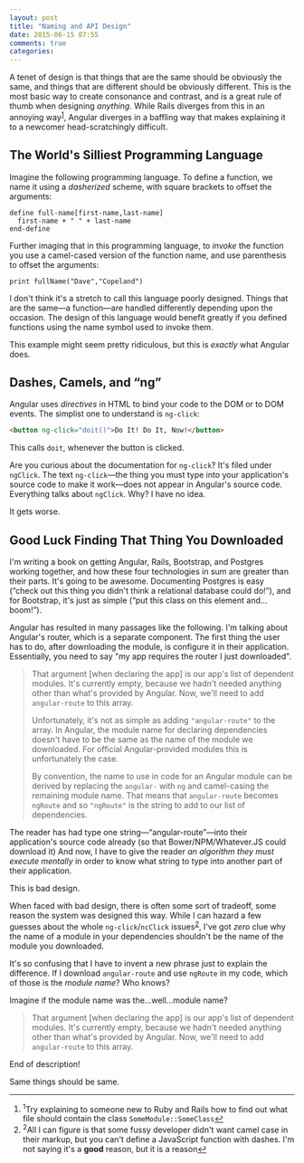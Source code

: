 ```yaml
---
layout: post
title: "Naming and API Design"
date: 2015-06-15 07:55
comments: true
categories: 
---
```


A tenet of design is that things that are the same should be obviously the same, and things that are different should be obviously different.  This is the most basic way to create consonance and contrast, and is a great rule of thumb when designing *anything*.  While Rails diverges from this in an annoying way<a name="back-1"></a><sup><a href="#1">1</a></sup>, Angular diverges in a baffling way that makes explaining it to a newcomer head-scratchingly difficult.

<!-- more -->

## The World's Silliest Programming Language

Imagine the following programming language.  To define a function, we name it using a _dasherized_ scheme,
with square brackets to offset the arguments:

```
define full-name[first-name,last-name]
  first-name + " " + last-name
end-define
```

Further imaging that in this programming language, to _invoke_ the function you use a camel-cased version
of the function name, and use parenthesis to offset the arguments:

```
print fullName("Dave","Copeland")
```

I don't think it's a stretch to call this language poorly designed.  Things that are the same—a
function—are handled differently depending upon the occasion.  The design of this language would benefit
greatly if you defined functions using the name symbol used to invoke them.

This example might seem pretty ridiculous, but this is _exactly_ what Angular does.

## Dashes, Camels, and “ng”

Angular uses _directives_ in HTML to bind your code to the DOM or to DOM events.  The simplist one to
understand is `ng-click`:

```html
<button ng-click="doit()">Do It! Do It, Now!</button>
```

This calls `doit`, whenever the button is clicked.

Are you curious about the documentation for `ng-click`?  It's filed under `ngClick`.  The text `ng-click`—the thing you must type into your application's source code to make it work—does not appear in Angular's
source code.  Everything talks about `ngClick`.  Why?  I have no idea.

It gets worse.

## Good Luck Finding That Thing You Downloaded

I'm writing a book on getting Angular, Rails, Bootstrap, and Postgres working together, and how these
four technologies in sum are greater than their parts.  It's going to be awesome.  Documenting Postgres
is easy (“check out this thing you didn't think a relational database could do!”), and for Bootstrap,
it's just as simple (“put this class on this element and…boom!”).

Angular has resulted in many passages like the following.  I'm talking about Angular's router, which is a
separate component.  The first thing the user has to do, after downloading the module, is configure it in
their application.  Essentially, you need to say "my app requires the router I just downloaded".

> That argument [when declaring the app] is our app's list of dependent modules.  It's currently empty, because we hadn't needed anything other than what's provided by Angular.  Now, we'll need to add `angular-route` to this array.
>
> Unfortunately, it's not as simple as adding `"angular-route"` to the array.  In Angular, the module name for declaring dependencies doesn't have to be the same as the name of the module we downloaded. For official Angular-provided modules this is unfortunately the case.  
>
> By convention, the name to use in code for an Angular module can be derived by replacing the `angular-` with `ng` and camel-casing the remaining module name.  That means that `angular-route` becomes `ngRoute` and so `"ngRoute"` is the string to add to our list of dependencies.

The reader has had type one string—“angular-route”—into their application's source code already (so that Bower/NPM/Whatever.JS could download it) And now, I have to give the reader _an algorithm they must execute mentally_ in order to know what string to type into another part of their application.

This is bad design.

When faced with bad design, there is often some sort of tradeoff, some reason the system was designed
this way.  While I can hazard a few guesses about the whole `ng-click`/`ncClick` issues<a name="back-2"></a><sup><a href="#2">2</a></sup>, I've got *zero* clue why the name of a module in your dependencies shouldn't be the name of the module
you downloaded.

It's so confusing that I have to invent a new phrase just to explain the difference.  If I download
`angular-route` and use `ngRoute` in my code, which of those is the _module name_?  Who knows?

Imagine if the module name was the…well…module name?

> That argument [when declaring the app] is our app's list of dependent modules.  It's currently empty, because we hadn't needed anything other than what's provided by Angular.  Now, we'll need to add `angular-route` to this array.

End of description!

Same things should be same.

----

<footer class='footnotes'>
<ol>
<li>
<a name='1'></a>
<sup>1</sup>Try explaining to someone new to Ruby and Rails how to find out what file should contain the class <code>SomeModule::SomeClass</code><a href='#back-1'>↩</a>
</li>
<li>
<a name='2'></a>
<sup>2</sup>All I can figure is that some fussy developer didn't want camel case in their markup, but you can't define a JavaScript function with dashes.  I'm not saying it's a <strong>good</strong> reason, but it is a reason<a href='#back-1'>↩</a>
</li>
</ol></footer>
